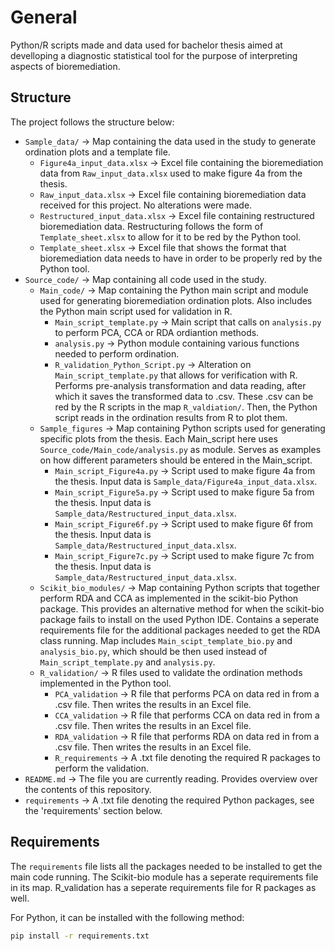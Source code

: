 # General
Python/R scripts made and data used for bachelor thesis aimed at develloping a diagnostic statistical tool for the purpose of interpreting aspects of bioremediation. 

## Structure
The project follows the structure below:

- `Sample_data/` -> Map containing the data used in the study to generate ordination plots and a template file.
  + `Figure4a_input_data.xlsx` -> Excel file containing the bioremediation data from `Raw_input_data.xlsx` used to make figure 4a from the thesis.
  + `Raw_input_data.xlsx` -> Excel file containing bioremediation data received for this project. No alterations were made.
  + `Restructured_input_data.xlsx` -> Excel file containing restructured bioremediation data. Restructuring follows the form of `Template_sheet.xlsx` to allow for it to be red by the Python tool.
  + `Template_sheet.xlsx` -> Excel file that shows the format that bioremediation data needs to have in order to be properly red by the Python tool.
- `Source_code/` -> Map containing all code used in the study.
  + `Main_code/` -> Map containing the Python main script and module used for generating bioremediation ordination plots. Also includes the Python main script used for validation in R.
    + `Main_script_template.py` -> Main script that calls on `analysis.py` to perform PCA, CCA or RDA ordiantion methods.
    + `analysis.py` -> Python module containing various functions needed to perform ordination.
    + `R_validation_Python_Script.py` -> Alteration on `Main_script_template.py` that allows for verification with R. Performs pre-analysis transformation and data reading, after which it saves the transformed data to .csv. These .csv can be red by the R scripts in the map `R_valdiation/`. Then, the Python script reads in the ordination results from R to plot them.
  + `Sample_figures` -> Map containing Python scripts used for generating specific plots from the thesis. Each Main_script here uses `Source_code/Main_code/analysis.py` as module. Serves as examples on how different parameters should be entered in the Main_script.
    + `Main_script_Figure4a.py` -> Script used to make figure 4a from the thesis. Input data is `Sample_data/Figure4a_input_data.xlsx`.
    + `Main_script_Figure5a.py` -> Script used to make figure 5a from the thesis. Input data is `Sample_data/Restructured_input_data.xlsx`.
    + `Main_script_Figure6f.py` -> Script used to make figure 6f from the thesis. Input data is `Sample_data/Restructured_input_data.xlsx`.
    + `Main_script_Figure7c.py` -> Script used to make figure 7c from the thesis. Input data is `Sample_data/Restructured_input_data.xlsx`.
  + `Scikit_bio_modules/` -> Map containing Python scripts that together perform RDA and CCA as implemented in the scikit-bio Python package. This provides an alternative method for when the scikit-bio package fails to install on the used Python IDE. Contains a seperate requirements file for the additional packages needed to get the RDA class running. Map includes `Main_scipt_template_bio.py` and `analysis_bio.py`, which should be then used instead of `Main_script_template.py` and `analysis.py`.
  + `R_validation/` -> R files used to validate the ordination methods implemented in the Python tool.
    + `PCA_validation` -> R file that performs PCA on data red in from a .csv file. Then writes the results in an Excel file.
    + `CCA_validation` -> R file that performs CCA on data red in from a .csv file. Then writes the results in an Excel file.
    + `RDA_validation` -> R file that performs RDA on data red in from a .csv file. Then writes the results in an Excel file.
    + `R_requirements` -> A .txt file denoting the required R packages to perform the validation.
- `README.md` -> The file you are currently reading. Provides overview over the contents of this repository.
- `requirements` -> A .txt file denoting the required Python packages, see the 'requirements' section below.

## Requirements
The `requirements` file lists all the packages needed to be installed to get the main code running. The Scikit-bio module has a seperate requirements file in its map. R_validation has a seperate requirements file for R packages as well.

For Python, it can be installed with the following method:
```bash
pip install -r requirements.txt
```
